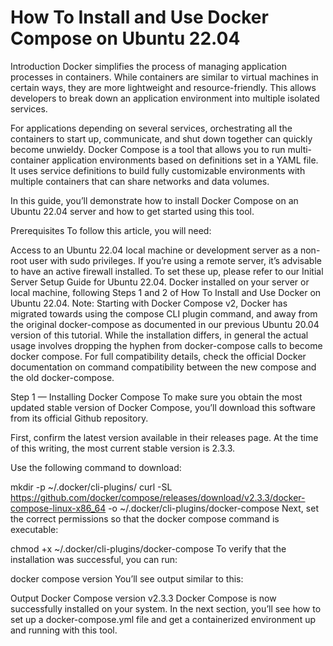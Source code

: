 # How To Install and Use Docker Compose on Ubuntu 22.04

Introduction
Docker simplifies the process of managing application processes in containers. While containers are similar to virtual machines in certain ways, they are more lightweight and resource-friendly. This allows developers to break down an application environment into multiple isolated services.

For applications depending on several services, orchestrating all the containers to start up, communicate, and shut down together can quickly become unwieldy. Docker Compose is a tool that allows you to run multi-container application environments based on definitions set in a YAML file. It uses service definitions to build fully customizable environments with multiple containers that can share networks and data volumes.

In this guide, you’ll demonstrate how to install Docker Compose on an Ubuntu 22.04 server and how to get started using this tool.

Prerequisites
To follow this article, you will need:

Access to an Ubuntu 22.04 local machine or development server as a non-root user with sudo privileges. If you’re using a remote server, it’s advisable to have an active firewall installed. To set these up, please refer to our Initial Server Setup Guide for Ubuntu 22.04.
Docker installed on your server or local machine, following Steps 1 and 2 of How To Install and Use Docker on Ubuntu 22.04.
Note: Starting with Docker Compose v2, Docker has migrated towards using the compose CLI plugin command, and away from the original docker-compose as documented in our previous Ubuntu 20.04 version of this tutorial. While the installation differs, in general the actual usage involves dropping the hyphen from docker-compose calls to become docker compose. For full compatibility details, check the official Docker documentation on command compatibility between the new compose and the old docker-compose.

Step 1 — Installing Docker Compose
To make sure you obtain the most updated stable version of Docker Compose, you’ll download this software from its official Github repository.

First, confirm the latest version available in their releases page. At the time of this writing, the most current stable version is 2.3.3.

Use the following command to download:

mkdir -p ~/.docker/cli-plugins/
curl -SL https://github.com/docker/compose/releases/download/v2.3.3/docker-compose-linux-x86_64 -o ~/.docker/cli-plugins/docker-compose
Next, set the correct permissions so that the docker compose command is executable:

chmod +x ~/.docker/cli-plugins/docker-compose
To verify that the installation was successful, you can run:

docker compose version
You’ll see output similar to this:

Output
Docker Compose version v2.3.3
Docker Compose is now successfully installed on your system. In the next section, you’ll see how to set up a docker-compose.yml file and get a containerized environment up and running with this tool.
